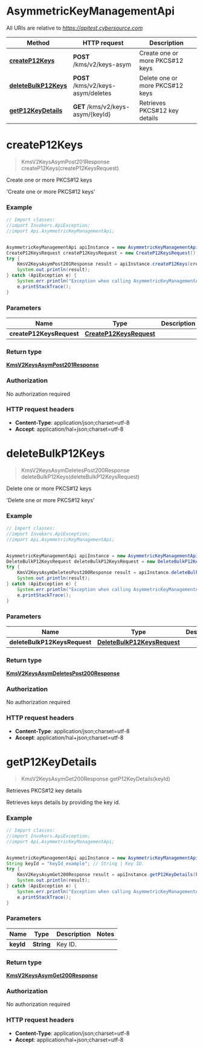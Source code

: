 # AsymmetricKeyManagementApi

All URIs are relative to *https://apitest.cybersource.com*

Method | HTTP request | Description
------------- | ------------- | -------------
[**createP12Keys**](AsymmetricKeyManagementApi.md#createP12Keys) | **POST** /kms/v2/keys-asym | Create one or more PKCS#12 keys
[**deleteBulkP12Keys**](AsymmetricKeyManagementApi.md#deleteBulkP12Keys) | **POST** /kms/v2/keys-asym/deletes | Delete one or more PKCS#12 keys
[**getP12KeyDetails**](AsymmetricKeyManagementApi.md#getP12KeyDetails) | **GET** /kms/v2/keys-asym/{keyId} | Retrieves PKCS#12 key details


<a name="createP12Keys"></a>
# **createP12Keys**
> KmsV2KeysAsymPost201Response createP12Keys(createP12KeysRequest)

Create one or more PKCS#12 keys

&#39;Create one or more PKCS#12 keys&#39; 

### Example
```java
// Import classes:
//import Invokers.ApiException;
//import Api.AsymmetricKeyManagementApi;


AsymmetricKeyManagementApi apiInstance = new AsymmetricKeyManagementApi();
CreateP12KeysRequest createP12KeysRequest = new CreateP12KeysRequest(); // CreateP12KeysRequest | 
try {
    KmsV2KeysAsymPost201Response result = apiInstance.createP12Keys(createP12KeysRequest);
    System.out.println(result);
} catch (ApiException e) {
    System.err.println("Exception when calling AsymmetricKeyManagementApi#createP12Keys");
    e.printStackTrace();
}
```

### Parameters

Name | Type | Description  | Notes
------------- | ------------- | ------------- | -------------
 **createP12KeysRequest** | [**CreateP12KeysRequest**](CreateP12KeysRequest.md)|  |

### Return type

[**KmsV2KeysAsymPost201Response**](KmsV2KeysAsymPost201Response.md)

### Authorization

No authorization required

### HTTP request headers

 - **Content-Type**: application/json;charset=utf-8
 - **Accept**: application/hal+json;charset=utf-8

<a name="deleteBulkP12Keys"></a>
# **deleteBulkP12Keys**
> KmsV2KeysAsymDeletesPost200Response deleteBulkP12Keys(deleteBulkP12KeysRequest)

Delete one or more PKCS#12 keys

&#39;Delete one or more PKCS#12 keys&#39; 

### Example
```java
// Import classes:
//import Invokers.ApiException;
//import Api.AsymmetricKeyManagementApi;


AsymmetricKeyManagementApi apiInstance = new AsymmetricKeyManagementApi();
DeleteBulkP12KeysRequest deleteBulkP12KeysRequest = new DeleteBulkP12KeysRequest(); // DeleteBulkP12KeysRequest | 
try {
    KmsV2KeysAsymDeletesPost200Response result = apiInstance.deleteBulkP12Keys(deleteBulkP12KeysRequest);
    System.out.println(result);
} catch (ApiException e) {
    System.err.println("Exception when calling AsymmetricKeyManagementApi#deleteBulkP12Keys");
    e.printStackTrace();
}
```

### Parameters

Name | Type | Description  | Notes
------------- | ------------- | ------------- | -------------
 **deleteBulkP12KeysRequest** | [**DeleteBulkP12KeysRequest**](DeleteBulkP12KeysRequest.md)|  |

### Return type

[**KmsV2KeysAsymDeletesPost200Response**](KmsV2KeysAsymDeletesPost200Response.md)

### Authorization

No authorization required

### HTTP request headers

 - **Content-Type**: application/json;charset=utf-8
 - **Accept**: application/hal+json;charset=utf-8

<a name="getP12KeyDetails"></a>
# **getP12KeyDetails**
> KmsV2KeysAsymGet200Response getP12KeyDetails(keyId)

Retrieves PKCS#12 key details

Retrieves keys details by providing the key id.

### Example
```java
// Import classes:
//import Invokers.ApiException;
//import Api.AsymmetricKeyManagementApi;


AsymmetricKeyManagementApi apiInstance = new AsymmetricKeyManagementApi();
String keyId = "keyId_example"; // String | Key ID. 
try {
    KmsV2KeysAsymGet200Response result = apiInstance.getP12KeyDetails(keyId);
    System.out.println(result);
} catch (ApiException e) {
    System.err.println("Exception when calling AsymmetricKeyManagementApi#getP12KeyDetails");
    e.printStackTrace();
}
```

### Parameters

Name | Type | Description  | Notes
------------- | ------------- | ------------- | -------------
 **keyId** | **String**| Key ID.  |

### Return type

[**KmsV2KeysAsymGet200Response**](KmsV2KeysAsymGet200Response.md)

### Authorization

No authorization required

### HTTP request headers

 - **Content-Type**: application/json;charset=utf-8
 - **Accept**: application/hal+json;charset=utf-8

